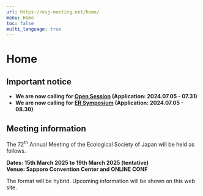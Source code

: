 ```yaml
---
url: https://esj-meeting.net/home/
menu: Home
toc: false
multi_language: true
---
```


# Home

## Important notice
- **We are now calling for [Open Session](opensession) (Application: 2024.07.05 - 07.31)**
- **We are now calling for [ER Symposium](er_symposium) (Application: 2024.07.05 - 08.30)**

## Meeting information

The 72<sup>th</sup> Annual Meeting of the Ecological Society of Japan will be held as follows.

**Dates: 15th March 2025 to 19th March 2025 (tentative)**\
**Venue: Sapporo Convention Center and ONLINE CONF**

The format will be hybrid.
Upcoming information will be shown on this web site.